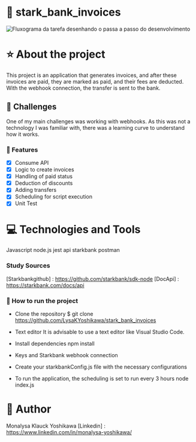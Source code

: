 # :page_with_curl: stark_bank_invoices

![Fluxograma da tarefa desenhando o passa a passo do desenvolvimento](image.png)

#  :star: About the project
This project is an application that generates invoices, and after these invoices are paid, they are marked as paid, and their fees are deducted. With the webhook connection, the transfer is sent to the bank.

## :rocket: Challenges

One of my main challenges was working with webhooks. As this was not a technology I was familiar with, there was a learning curve to understand how it works.

### :loudspeaker: Features

- [x]  Consume API
- [x]  Logic to create invoices
- [x]  Handling of paid status
- [x]  Deduction of discounts
- [x]  Adding transfers
- [x]  Scheduling for script execution
- [x]  Unit Test

# :computer: Technologies and Tools

Javascript
node.js
jest
api starkbank
postman

### Study Sources

[Starkbankgithub] : <https://github.com/starkbank/sdk-node>
[DocApi] : <https://starkbank.com/docs/api>


### :pushpin: How to run the project

  - Clone the repository
  $ git clone <https://github.com/LysaKYoshikawa/stark_bank_invoices>
  
 - Text editor
It is advisable to use a text editor like Visual Studio Code.

- Install dependencies
npm install

- Keys and Starkbank webhook connection

- Create your starkbankConfig.js file with the necessary configurations

- To run the application, the scheduling is set to run every 3 hours
node index.js


# :pushpin: Author
Monalysa Klauck Yoshikawa
[Linkedin] : <https://www.linkedin.com/in/monalysa-yoshikawa/>

